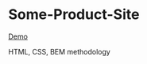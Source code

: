 # Some-Product-Site

[Demo](https://korolmariia.github.io/Some-Product-Site/)

HTML, CSS, BEM methodology
